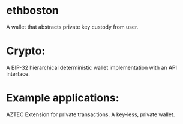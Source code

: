 # ethboston

A wallet that abstracts private key custody from user. 

# Crypto: 

A BIP-32 hierarchical deterministic wallet implementation with an API interface.

# Example applications:

AZTEC Extension for private transactions. A key-less, private wallet.